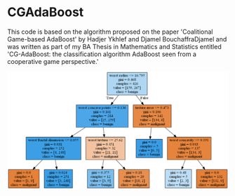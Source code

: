 # CGAdaBoost

This code is based on the algorithm proposed on the paper 'Coalitional Game-based AdaBoost' by Hadjer Ykhlef and Djamel BouchaffraDjamel and was written as part of my BA Thesis in Mathematics and Statistics entitled 'CG-AdaBoost: the classification algorithm AdaBoost seen from a cooperative game perspective.' 

![alt text](https://github.com/bhipola/CGAdaBoost/blob/master/arbol_depth3_color.png)
